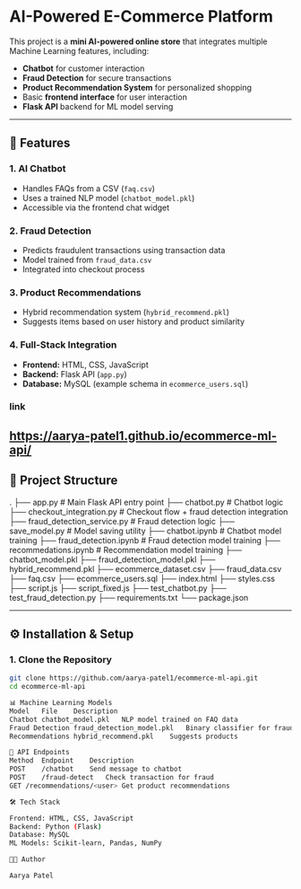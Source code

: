 # AI-Powered E-Commerce Platform

This project is a **mini AI-powered online store** that integrates multiple Machine Learning features, including:
- **Chatbot** for customer interaction
- **Fraud Detection** for secure transactions
- **Product Recommendation System** for personalized shopping
- Basic **frontend interface** for user interaction
- **Flask API** backend for ML model serving

---

## 🚀 Features

### 1. AI Chatbot
- Handles FAQs from a CSV (`faq.csv`)
- Uses a trained NLP model (`chatbot_model.pkl`)
- Accessible via the frontend chat widget

### 2. Fraud Detection
- Predicts fraudulent transactions using transaction data
- Model trained from `fraud_data.csv`
- Integrated into checkout process

### 3. Product Recommendations
- Hybrid recommendation system (`hybrid_recommend.pkl`)
- Suggests items based on user history and product similarity

### 4. Full-Stack Integration
- **Frontend:** HTML, CSS, JavaScript
- **Backend:** Flask API (`app.py`)
- **Database:** MySQL (example schema in `ecommerce_users.sql`)

### link
https://aarya-patel1.github.io/ecommerce-ml-api/
---

## 📂 Project Structure
.
├── app.py # Main Flask API entry point
├── chatbot.py # Chatbot logic
├── checkout_integration.py # Checkout flow + fraud detection integration
├── fraud_detection_service.py # Fraud detection logic
├── save_model.py # Model saving utility
├── chatbot.ipynb # Chatbot model training
├── fraud_detection.ipynb # Fraud detection model training
├── recommedations.ipynb # Recommendation model training
├── chatbot_model.pkl
├── fraud_detection_model.pkl
├── hybrid_recommend.pkl
├── ecommerce_dataset.csv
├── fraud_data.csv
├── faq.csv
├── ecommerce_users.sql
├── index.html
├── styles.css
├── script.js
├── script_fixed.js
├── test_chatbot.py
├── test_fraud_detection.py
├── requirements.txt
└── package.json



---

## ⚙️ Installation & Setup

### 1. Clone the Repository
```bash
git clone https://github.com/aarya-patel1/ecommerce-ml-api.git
cd ecommerce-ml-api

📊 Machine Learning Models
Model	File	Description
Chatbot	chatbot_model.pkl	NLP model trained on FAQ data
Fraud Detection	fraud_detection_model.pkl	Binary classifier for fraud prediction
Recommendations	hybrid_recommend.pkl	Suggests products

📌 API Endpoints
Method	Endpoint	Description
POST	/chatbot	Send message to chatbot
POST	/fraud-detect	Check transaction for fraud
GET	/recommendations/<user>	Get product recommendations

🛠 Tech Stack

Frontend: HTML, CSS, JavaScript
Backend: Python (Flask)
Database: MySQL
ML Models: Scikit-learn, Pandas, NumPy

👩‍💻 Author

Aarya Patel



